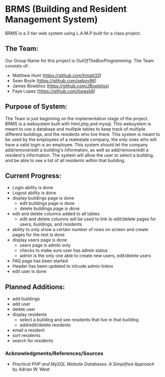 # BRMS (Building and Resident Management System)
BRMS is a 3 tier web system using L.A.M.P built for a class project.

## The Team:
Our Group Name for this project is *OutOfTheBoxProgramming*. The Team consists of:

* Matthew Hunt (https://github.com/hmatt33)
* Sean Boyle (https://github.com/seboy96)
* James Bowbliss (https://github.com/JBowbliss)
* Faye Lopez (https://github.com/lopezk8)

## Purpose of System:
The Team is just beginning on the implementation stage of the project. BRMS is a websystem built with html,php,and mysql. This websystem is meant to use a database and mulitple tables to keep track of multiple different buildings, and the residents who live there. This system is meant to be used by the employees of a realestate company, the only ones who will have a valid login is an employee. This system should let the company add/remove/edit a building's information, as well as add/remove/edit a resident's information. The system will allow the user to select a building, and be able to see a list of all residents within that building.

## Current Progress:
* Login ability is done
* Logout ability is done
* display buildings page is done
    * edit buildings page is done
    * delete buildings page is done
* edit and delete columns added to all tables
    * edit and delete columns will be used to link to edit/delete pages for users, buildings, and residents
* ability to only show a certain number of rows on screen and create pages for the rest is done
* display users page is done
    * users page is admin only
    * checks to make sure user has admin status
    * admin is the only one able to create new users, edit/delete users
* FAQ page has been started
* Header has been updated to inlcude admin linkns
* edit user is done
    
## Planned Additions:
* add buildings
* add user
* delete user
* display residents
    * select a building and see residents that live in that building
    * add/edit/delete residents
* email a resident
* sort residents
* search for residents

### Acknowledgments/References/Sources

* *Practical PHP and MySQL Website Databases: A Simplified Approach* by Adrian W. West
